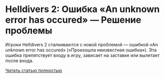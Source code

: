 # Helldivers 2: Ошибка «An unknown error has occured» — Решение проблемы



Игроки Helldivers 2 сталкиваются с новой проблемой — ошибкой «An unknown error has occured» («Произошла неизвестная ошибка»). Эта ошибка препятствует входу в игру, зависает на заставке или вылетает после входа.

[Читать статью полностью](https://xyberbara.com/gaming/an-unknown-error-has-occured-helldivers-2/)
